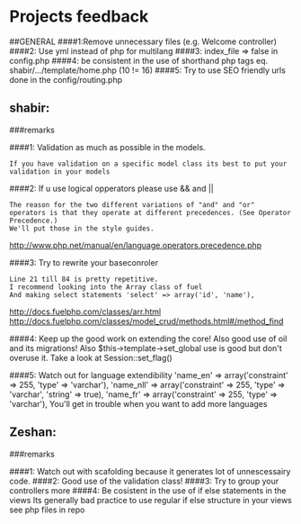 Projects feedback
============
##GENERAL
####1:Remove unnecessary files (e.g. Welcome controller)
####2: Use yml instead of php for multilang
####3: index_file => false in config.php
####4: be consistent in the use of shorthand php tags eq. shabir/.../template/home.php (10 != 16)
####5: Try to use SEO friendly urls done in the config/routing.php

## shabir:
###remarks

####1: Validation as much as possible in the models.
	
	If you have validation on a specific model class its best to put your validation in your models

####2: If u use logical opperators please use && and || 
	
	The reason for the two different variations of "and" and "or" operators is that they operate at different precedences. (See Operator Precedence.) 
	We'll put those in the style guides.
<http://www.php.net/manual/en/language.operators.precedence.php>

####3: Try to rewrite your baseconroler 
	
	Line 21 till 84 is pretty repetitive.
	I recommend looking into the Array class of fuel 
	And making select statements 'select' => array('id', 'name'),
	
<http://docs.fuelphp.com/classes/arr.html>
<http://docs.fuelphp.com/classes/model_crud/methods.html#/method_find>

####4: Keep up the good work on extending the core! 
	Also good use of oil and its migrations! Also $this->template->set_global use is good but don't overuse it. Take a look at Session::set_flag()

####5: Watch out for language extendibility
	'name_en' => array('constraint' => 255, 'type' => 'varchar'),
	'name_nll' => array('constraint' => 255, 'type' => 'varchar', 'string' => true),
	'name_fr' => array('constraint' => 255, 'type' => 'varchar'),
	You'll get in trouble when you want to add more languages

## Zeshan:
###remarks

####1: Watch out with scafolding because it generates lot of unnescessairy code.
####2: Good use of the validation class!
####3: Try to group your controllers more
####4: Be cosistent in the use of if else statements in the views
	Its generally bad practice to use regular if else structure in your views
	see php files in repo